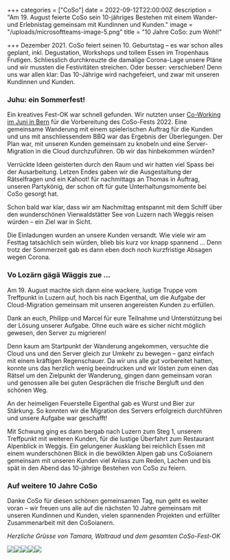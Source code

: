 +++
categories = ["CoSo"]
date = 2022-09-12T22:00:00Z
description = "Am 19. August feierte CoSo sein 10-jähriges Bestehen mit einem Wander- und Erlebnistag gemeinsam mit Kundinnen und Kunden."
image = "/uploads/microsoftteams-image-5.png"
title = "10 Jahre CoSo: zum Wohl!"

+++
Dezember 2021. CoSo feiert seinen 10. Geburtstag – es war schon alles geplant, inkl. Degustation, Workshops und tollem Essen im Tropenhaus Frutigen. Schliesslich durchkreuzte die damalige Corona-Lage unsere Pläne und wir mussten die Festivitäten streichen. Oder besser: verschieben! Denn uns war allen klar: Das 10-Jährige wird nachgefeiert, und zwar mit unseren Kundinnen und Kunden. 

### Juhu: ein Sommerfest!

Ein kreatives Fest-OK war schnell gefunden. Wir nutzten unser [Co-Working im Juni in Bern](https://www.corporatesoftware.ch/blog/coworking-im-gemutlichen-effinger-in-bern/ "mehr erfahren zu unserem Co-Working in Bern") für die Vorbereitung des CoSo-Fests 2022. Eine gemeinsame Wanderung mit einem spielerischen Auftrag für die Kunden und uns mit anschliessendem BBQ war das Ergebnis der Überlegungen. Der Plan war, mit unseren Kunden gemeinsam zu knobeln und eine Server-Migration in die Cloud durchzuführen. Ob wir das hinbekommen würden? 

Verrückte Ideen geisterten durch den Raum und wir hatten viel Spass bei der Ausarbeitung. Letzen Endes gaben wir die Ausgestaltung der Rätselfragen und ein Kahoot! für nachmittags an Thomas in Auftrag, unseren Partykönig, der schon oft für gute Unterhaltungsmomente bei CoSo gesorgt hat.

Schon bald war klar, dass wir am Nachmittag entspannt mit dem Schiff über den wunderschönen Vierwaldstätter See von Luzern nach Weggis reisen würden – ein Ziel war in Sicht.

Die Einladungen wurden an unsere Kunden versandt. Wie viele wir am Festtag tatsächlich sein würden, blieb bis kurz vor knapp spannend ... Denn trotz der Sommerzeit gab es dann eben doch noch kurzfristige Absagen wegen Corona.

### Vo Lozärn gägä Wäggis zue ...

Am 19. August machte sich dann eine wackere, lustige Truppe vom Treffpunkt in Luzern auf, hoch bis nach Eigenthal, um die Aufgabe der Cloud-Migration gemeinsam mit unseren angereisten Kunden zu erfüllen.

Dank an euch, Philipp und Marcel für eure Teilnahme und Unterstützung bei der Lösung unserer Aufgabe. Ohne euch wäre es sicher nicht möglich gewesen, den Server zu migrieren!

Denn kaum am Startpunkt der Wanderung angekommen, versuchte die Cloud uns und den Server gleich zur Umkehr zu bewegen – ganz einfach mit einem kräftigen Regenschauer. Da wir uns alle gut vorbereitet hatten, konnte uns das herzlich wenig beeindrucken und wir lösten zum einen das Rätsel um den Zielpunkt der Wanderung, gingen dann gemeinsam voran und genossen alle bei guten Gesprächen die frische Bergluft und den schönen Weg.

An der heimeligen Feuerstelle Eigenthal gab es Wurst und Bier zur Stärkung. So konnten wir die Migration des Servers erfolgreich durchführen und unsere Aufgabe war geschafft!

Mit Schwung ging es dann bergab nach Luzern zum Steg 1, unserem Treffpunkt mit weiteren Kunden, für die lustige Überfahrt zum Restaurant Alpenblick in Weggis. Ein gelungener Ausklang bei reichlich Essen mit einem wunderschönen Blick in die bewölkten Alpen gab uns CoSoianern gemeinsam mit unseren Kunden viel Anlass zum Reden, Lachen und bis spät in den Abend das 10-jährige Bestehen von CoSo zu feiern. 

### Auf weitere 10 Jahre CoSo

Danke CoSo für diesen schönen gemeinsamen Tag, nun geht es weiter voran – wir freuen uns alle auf die nächsten 10 Jahre gemeinsam mit unseren Kundinnen und Kunden, vielen spannenden Projekten und erfüllter Zusammenarbeit mit den CoSoianern.

_Herzliche Grüsse von Tamara, Waltraud und dem gesamten CoSo-Fest-OK_

![](/uploads/microsoftteams-image-5.png)![](/uploads/microsoftteams-image-4.png)![](/uploads/microsoftteams-image-7.png)![](/uploads/microsoftteams-image-6.png)![](/uploads/microsoftteams-image-8.png)